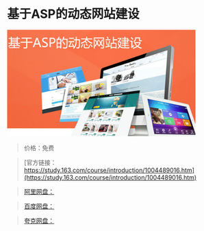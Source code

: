 # 基于ASP的动态网站建设

![img](../../../assets/study163/free/119E8EDEB9FC295BD9B3644C739E9A56.jpg)

> 价格：免费

> [官方链接：https://study.163.com/course/introduction/1004489016.htm](https://study.163.com/course/introduction/1004489016.htm)

> [阿里网盘：]()

> [百度网盘：]()

> [夸克网盘：]()
